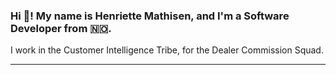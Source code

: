 ### Hi 👋! My name is Henriette Mathisen, and I'm a Software Developer from 🇳🇴.
I work in the Customer Intelligence Tribe, for the Dealer Commission Squad.
___

